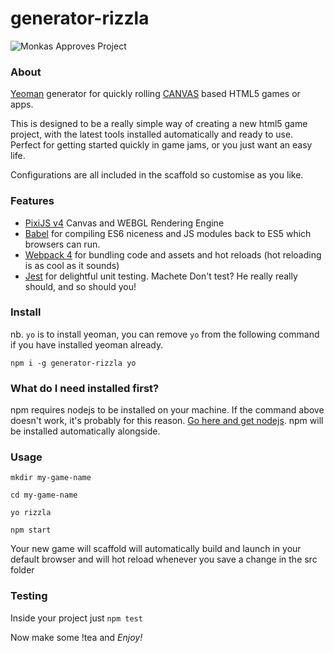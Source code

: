 # generator-rizzla

![Monkas Approves Project](https://i.imgur.com/saNTXPD.png)

### About

[Yeoman](http://yeoman.io/) generator for quickly rolling 
[CANVAS](https://developer.mozilla.org/en-US/docs/Web/API/Canvas_API) based HTML5 games or apps.

This is designed to be a really simple way of creating a new html5 game project, with the latest
tools installed automatically and ready to use.  Perfect for getting started quickly in game jams, or
you just want an easy life.

Configurations are all included in the scaffold so customise as you like.

### Features

- [PixiJS v4](http://www.pixijs.com/) Canvas and WEBGL Rendering Engine 
- [Babel](https://babeljs.io/) for compiling ES6 niceness and JS modules back to ES5 which browsers can run. 
- [Webpack 4](https://webpack.js.org/) for bundling code and assets and hot reloads (hot reloading is as cool as it sounds)
- [Jest](https://jestjs.io/) for delightful unit testing.  Machete Don't test? He really really should, and so should you!

### Install 
nb. ```yo``` is to install yeoman, you can remove `yo` from the following command if you have installed yeoman already.

`npm i -g generator-rizzla yo`

### What do I need installed first?

npm requires nodejs to be installed on your machine.  If the command above doesn't work, it's probably for this reason.
[Go here and get nodejs](https://nodejs.org/en/). npm will be installed automatically alongside.

### Usage

```
mkdir my-game-name

cd my-game-name

yo rizzla

npm start
```

Your new game will scaffold will automatically build and launch in your default browser and will hot reload whenever you
save a change in the src folder


### Testing

Inside your project just `npm test`

Now make some !tea and *Enjoy!*
